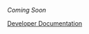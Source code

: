 *Coming Soon*

[Developer Documentation](https://github.com/blork/SOPinnerActivity/wiki/URL-Scheme)
